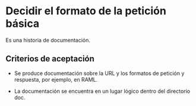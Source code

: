 # Decidir el formato de la petición básica

Es una historia de documentación.

## Criterios de aceptación

* Se produce documentación sobre la URL y los formatos de petición y respuesta, por ejemplo, en RAML.

* La documentación se encuentra en un lugar lógico dentro del directorio doc.
  
